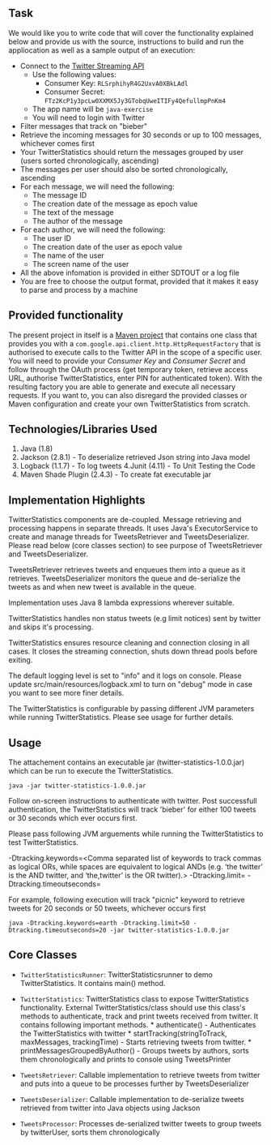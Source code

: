 

## Task ##
We would like you to write code that will cover the functionality explained below and provide us with the source, instructions to build and run the appliocation  as well as a sample output of an execution:
+ Connect to the [Twitter Streaming API](https://dev.twitter.com/streaming/overview)
    * Use the following values:
        + Consumer Key: `RLSrphihyR4G2UxvA0XBkLAdl`
        + Consumer Secret: `FTz2KcP1y3pcLw0XXMX5Jy3GTobqUweITIFy4QefullmpPnKm4`
    * The app name will be `java-exercise`
    * You will need to login with Twitter
+ Filter messages that track on "bieber"
+ Retrieve the incoming messages for 30 seconds or up to 100 messages, whichever comes first
+ Your TwitterStatistics should return the messages grouped by user (users sorted chronologically, ascending)
+ The messages per user should also be sorted chronologically, ascending
+ For each message, we will need the following:
    * The message ID
    * The creation date of the message as epoch value
    * The text of the message
    * The author of the message
+ For each author, we will need the following:
    * The user ID
    * The creation date of the user as epoch value
    * The name of the user
    * The screen name of the user
+ All the above infomation is provided in either SDTOUT or a log file
+ You are free to choose the output format, provided that it makes it easy to parse and process by a machine


## Provided functionality ##

The present project in itself is a [Maven project](http://maven.apache.org/) that contains one class that provides you with a `com.google.api.client.http.HttpRequestFactory` that is authorised to execute calls to the Twitter API in the scope of a specific user.
You will need to provide your _Consumer Key_ and _Consumer Secret_ and follow through the OAuth process (get temporary token, retrieve access URL, authorise TwitterStatistics, enter PIN for authenticated token).
With the resulting factory you are able to generate and execute all necessary requests.
If you want to, you can also disregard the provided classes or Maven configuration and create your own TwitterStatistics from scratch.


## Technologies/Libraries Used ##

1. Java (1.8)
2. Jackson (2.8.1) - To deserialize retrieved Json string into Java model
3. Logback (1.1.7) - To log tweets
4.Junit (4.11) - To Unit Testing the Code
5. Maven Shade Plugin (2.4.3) - To create fat executable jar

## Implementation Highlights ##

TwitterStatistics components are de-coupled. Message retrieving and processing happens in separate threads. It uses Java's ExecutorService to create and manage threads for TweetsRetriever and TweetsDeserializer. Please read below (core classes section) to see purpose of TweetsRetriever and TweetsDeserializer.

TweetsRetriever retrieves tweets and enqueues them into a queue as it retrieves. TweetsDeserializer monitors the queue and de-serialize the tweets as and when new tweet is available in the queue.

Implementation uses Java 8 lambda expressions wherever suitable.

TwitterStatistics handles non status tweets (e.g limit notices) sent by twitter and skips it's processing.

TwitterStatistics ensures resource cleaning and connection closing in all cases. It closes the streaming connection, shuts down thread pools before exiting.

The default logging level is set to "info" and it logs on console. Please update src/main/resources/logback.xml to turn on "debug" mode in case you want to see more finer details.

The TwitterStatistics is configurable by passing different JVM parameters while running TwitterStatistics. Please see usage for further details.

## Usage ##

The attachement contains an executable jar (twitter-statistics-1.0.0.jar) which can be run to execute the TwitterStatistics.

`java -jar twitter-statistics-1.0.0.jar`

Follow on-screen instructions to authenticate with twitter. Post successfull authentication, the TwitterStatistics will track 'bieber' for either 100 tweets or 30 seconds which ever occurs first.

Please pass following JVM arguements while running the TwitterStatistics to test TwitterStatistics.

-Dtracking.keywords=<Comma separated list of keywords to track commas as logical ORs, while spaces are equivalent to logical ANDs (e.g. ‘the twitter’ is the AND twitter, and ‘the,twitter’ is the OR twitter).>
-Dtracking.limit=<Maximum number of tweets to retrieve>
-Dtracking.timeoutseconds=<Tracking timeout in seconds>

For example, following execution will track "picnic" keyword to retrieve tweets for 20 seconds or 50 tweets, whichever occurs first

`java -Dtracking.keywords=earth -Dtracking.limit=50 -Dtracking.timeoutseconds=20 -jar twitter-statistics-1.0.0.jar`

## Core Classes ##

+ `TwitterStatisticsRunner`: TwitterStatisticsrunner to demo TwitterStatistics. It contains main() method.
+ `TwitterStatistics`: TwitterStatistics class to expose TwitterStatistics functionality. External TwitterStatistics/class should use this class's methods to authenticate, track and print tweets received from twitter. It contains following important methods.
        * authenticate() - Authenticates the TwitterStatistics with twitter
        * startTracking(stringToTrack, maxMessages, trackingTime) - Starts retrieving tweets from twitter.
        * printMessagesGroupedByAuthor() - Groups tweets by authors, sorts them chronologically and prints to console using TweetsPrinter

+ `TweetsRetriever`: Callable implementation to retrieve tweets from twitter and puts into a queue to be processes further by TweetsDeserializer
+ `TweetsDeserializer`: Callable implementation to de-serialize tweets retrieved from twitter into Java objects using Jackson
+ `TweetsProcessor`: Processes de-serialized twitter tweets to group tweets by twitterUser, sorts them chronologically

